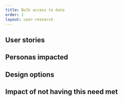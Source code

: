 ```yaml
---
title: Bulk access to data
order: 1
layout: user-research
---
```

## User stories

## Personas impacted

## Design options

## Impact of not having this need met